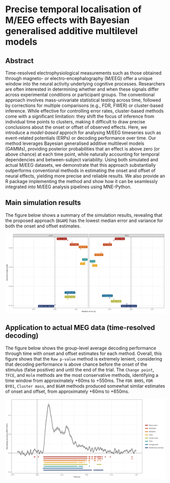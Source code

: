 # Precise temporal localisation of M/EEG effects with Bayesian generalised additive multilevel models

## Abstract

Time-resolved electrophysiological measurements such as those obtained through magneto- or electro-encephalography (M/EEG) offer a unique window into the neural activity underlying cognitive processes. Researchers are often interested in determining whether and when these signals differ across experimental conditions or participant groups. The conventional approach involves mass-univariate statistical testing across time, followed by corrections for multiple comparisons (e.g., FDR, FWER) or cluster-based inference. While effective for controlling error rates, cluster-based methods come with a significant limitation: they shift the focus of inference from individual time points to clusters, making it difficult to draw precise conclusions about the onset or offset of observed effects. Here, we introduce a *model-based* approch for analysing M/EEG timeseries such as event-related potentials (ERPs) or decoding performance over time. Our method leverages Bayesian generalised additive multilevel models (GAMMs), providing posterior probabilities that an effect is above zero (or above chance) at each time point, while naturally accounting for temporal dependencies and between-subject variability. Using both simulated and actual M/EEG datasets, we demonstrate that this approach substantially outperforms conventional methods in estimating the onset and offset of neural effects, yielding more precise and reliable results. We also provide an R package implementing the method and show how it can be seamlessly integrated into M/EEG analysis pipelines using MNE-Python.

## Main simulation results

The figure below shows a summary of the simulation results, revealing that the proposed approach (`BGAM`) has the lowest median error and variance for both the onset and offset estimates.

![MEG data](figures/simulation_results_median_error_variance.png)

## Application to actual MEG data (time-resolved decoding)

The figure below shows the group-level average decoding performance through time with onset and offset estimates for each method. Overall, this figure shows that the `Raw p-value` method is extremely lenient, considering that decoding performance is above chance before the onset of the stimulus (false positive) and until the end of the trial. The `Change point`, `TFCE`, and `Holm` methods are the most conservative methods, identifying a time window from approximately +60ms to +550ms. The `FDR BH95`, `FDR BY01`, `Cluster mass`, and `BGAM` methods produced somewhat similar estimates of onset and offset, from approximately +60ms to +650ms.

![MEG data](figures/meg_decoding_results_all_methods.png)
